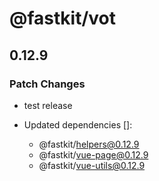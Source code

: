 # @fastkit/vot

## 0.12.9

### Patch Changes

- test release

- Updated dependencies []:
  - @fastkit/helpers@0.12.9
  - @fastkit/vue-page@0.12.9
  - @fastkit/vue-utils@0.12.9
